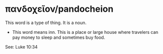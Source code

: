 # πανδοχεῖον/pandocheion
This word is a type of thing. It is a noun.
* This word means inn. This is a place or large house where travelers can pay money to sleep and sometimes buy food.

See: Luke 10:34
